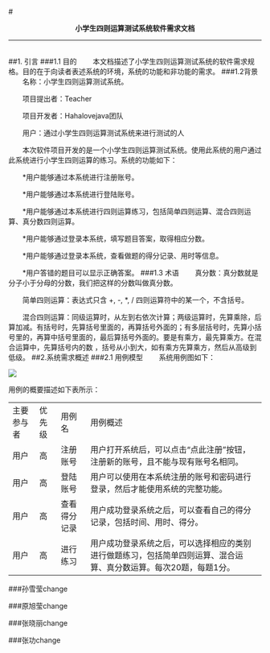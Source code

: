 #<center>**小学生四则运算测试系统软件需求文档**</center>

***
<br />
##1. 引言
###1.1 目的
&emsp;&emsp;本文档描述了小学生四则运算测试系统的软件需求规格。目的在于向读者表述系统的环境，系统的功能和非功能的需求。
###1.2背景
&emsp;&emsp;名称：小学生四则运算测试系统。

&emsp;&emsp;项目提出者：Teacher

&emsp;&emsp;项目开发者：Hahalovejava团队

&emsp;&emsp;用户：通过小学生四则运算测试系统来进行测试的人

&emsp;&emsp;本次软件项目开发的是一个小学生四则运算测试系统。使用此系统的用户通过此系统进行小学生四则运算的练习。系统的功能如下：

&emsp;&emsp;*用户能够通过本系统进行注册账号。

&emsp;&emsp;*用户能够通过本系统进行登陆账号。

&emsp;&emsp;*用户能够通过本系统进行四则运算练习，包括简单四则运算、混合四则运算、真分数四则运算。

&emsp;&emsp;*用户能够通过登录本系统，填写题目答案，取得相应分数。

&emsp;&emsp;*用户能够通过登录本系统，查看做题的得分记录、用时等信息。

&emsp;&emsp;*用户答错的题目可以显示正确答案。
###1.3 术语
&emsp;&emsp;真分数：真分数就是分子小于分母的分数，我们把这样的分数叫做真分数。

&emsp;&emsp;简单四则运算：表达式只含 +, -, *, / 四则运算符中的某一个，不含括号。

&emsp;&emsp;混合四则运算：同级运算时，从左到右依次计算；两级运算时，先算乘除，后算加减。有括号时，先算括号里面的，再算括号外面的；有多层括号时，先算小括号里的，再算中括号里面的，最后算括号外面的。要是有乘方，最先算乘方。在混合运算中，先算括号内的数 ，括号从小到大，如有乘方先算乘方，然后从高级到低级。
##2.系统需求概述
###2.1 用例模型
&emsp;&emsp;系统用例图如下：

![](http://i.imgur.com/TkKA8Pg.png)

用例的概要描述如下表所示：
<table>
 <tr>
   <td>主要参与者</td>
   <td>优先级</td>
   <td>用例名</td>
   <td>用例概述</td>
 </tr>
 <tr>
   <td>用户</td>
   <td>高</td>
   <td>注册账号</td>
   <td>用户打开系统后，可以点击“点此注册”按钮，注册新的账号，且不能与现有账号名相同。</td>
 </tr>
 <tr>
   <td>用户</td>
   <td>高</td>
   <td>登陆账号</td>
   <td>用户可以使用在本系统注册的账号和密码进行登录，然后才能使用系统的完整功能。</td>
 </tr>
 <tr>
   <td>用户</td>
   <td>高</td>
   <td>查看得分记录</td>
   <td>用户成功登录系统之后，可以查看自己的得分记录，包括时间、用时、得分。</td>
 </tr>
 <tr>
   <td>用户</td>
   <td>高</td>
   <td>进行练习</td>
   <td>用户成功登录系统之后，可以选择相应的类别进行做题练习，包括简单四则运算、混合运算、真分数运算。每次20题，每题1分。</td>
 </tr>
 </table>
 
 
###孙雪莹change

###原旭莹change

###张晓丽change

###张功change